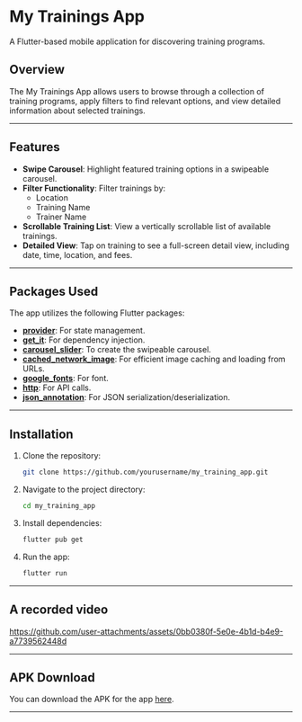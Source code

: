 # My Trainings App

A Flutter-based mobile application for discovering training programs.

## Overview

The My Trainings App allows users to browse through a collection of training programs, 
apply filters to find relevant options, and view detailed information about selected trainings.

---

## Features

- **Swipe Carousel**: Highlight featured training options in a swipeable carousel.
- **Filter Functionality**: Filter trainings by:
    - Location
    - Training Name
    - Trainer Name
- **Scrollable Training List**: View a vertically scrollable list of available trainings.
- **Detailed View**: Tap on training to see a full-screen detail view, including date, time, location, and fees.

---

## Packages Used

The app utilizes the following Flutter packages:

- **[provider](https://pub.dev/packages/provider)**: For state management.
- **[get_it](https://pub.dev/packages/get_it)**: For dependency injection.
- **[carousel_slider](https://pub.dev/packages/carousel_slider)**: To create the swipeable carousel.
- **[cached_network_image](https://pub.dev/packages/cached_network_image)**: For efficient image caching and loading from URLs.
- **[google_fonts](https://pub.dev/packages/google_fonts)**: For font.
- **[http](https://pub.dev/packages/http)**: For API calls.
- **[json_annotation](https://pub.dev/packages/json_annotation)**: For JSON serialization/deserialization.

---

## Installation

1. Clone the repository:
   ```bash
   git clone https://github.com/yourusername/my_training_app.git
   ```

2. Navigate to the project directory:
   ```bash
   cd my_training_app
   ```

3. Install dependencies:
   ```bash
   flutter pub get
   ```

4. Run the app:
   ```bash
   flutter run
   ```

---

## A recorded video


https://github.com/user-attachments/assets/0bb0380f-5e0e-4b1d-b4e9-a7739562448d


---

## APK Download

You can download the APK for the app [here](https://appho.st/d/drkc8Ka6).

---


